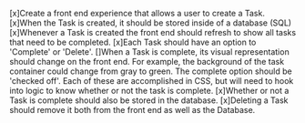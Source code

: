 [x]Create a front end experience that allows a user to create a Task.
[x]When the Task is created, it should be stored inside of a database (SQL)
[x]Whenever a Task is created the front end should refresh to show all tasks that need to be completed.
[x]Each Task should have an option to 'Complete' or 'Delete'.
[]When a Task is complete, its visual representation should change on the front end. For example, the background of the task container could change from gray to green. The complete option should be 'checked off'. Each of these are accomplished in CSS, but will need to hook into logic to know whether or not the task is complete.
[x]Whether or not a Task is complete should also be stored in the database.
[x]Deleting a Task should remove it both from the front end as well as the Database.